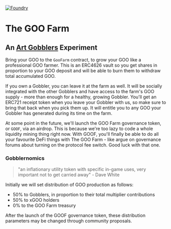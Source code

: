 [![Foundry][foundry-badge]][foundry]

[foundry]: https://getfoundry.sh/
[foundry-badge]: https://img.shields.io/badge/Built%20with-Foundry-FFDB1C.svg

# The GOO Farm

## An [Art Gobblers](https://www.paradigm.xyz/2022/09/artgobblers) Experiment

Bring your GOO to the `GooFarm` contract, to grow your GOO like a professional GOO farmer. This is an ERC4626 vault so you get shares in proportion to your GOO deposit and will be able to burn them to withdraw total accumulated GOO.

If you own a Gobbler, you can leave it at the farm as well. It will be socially integrated with the other Gobblers and have access to the farm's GOO supply - more than enough for a healthy, growing Gobbler. You'll get an ERC721 receipt token when you leave your Gobbler with us, so make sure to bring that back when you pick them up. It will entitle you to any GOO your Gobbler has generated during its time on the farm.

At some point in the future, we'll launch the GOO Farm governance token, or `GOOF`, via an airdrop. This is because we're too lazy to code a whole liquidity mining thing right now. With GOOF, you'll finally be able to do all your favourite DeFi things with The GOO Farm - like argue on governance forums about turning on the protocol fee switch. Good luck with that one.


### Gobblernomics

> "an inflationary utility token with specific in-game uses, very important not to get carried away" - Dave White

Initially we will set distribution of GOO production as follows:

 - 50% to Gobblers, in proportion to their total multiplier contributions
 - 50% to xGOO holders
 - 0% to the GOO Farm treasury

After the launch of the GOOF governance token, these distribution parameters may be changed through community proposals.
